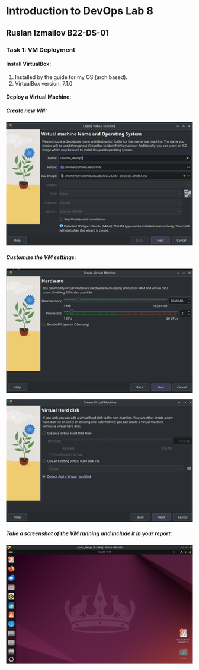 # Introduction to DevOps Lab 8
## Ruslan Izmailov B22-DS-01 

### Task 1: VM Deployment

#### Install VirtualBox:                
1) Installed by the guide for my OS (arch based). 
2) VirtualBox version: 7.1.0

#### Deploy a Virtual Machine:
##### Create new VM: 
![alt text](content/image.png)

##### Customize the VM settings: 
![alt text](content/image-1.png)

![alt text](content/image-2.png)

##### Take a screenshot of the VM running and include it in your report:    
![alt text](content/image-3.png)